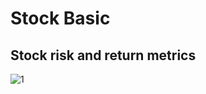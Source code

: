 # Stock Basic

## Stock risk and return metrics
![1](https://user-images.githubusercontent.com/46503526/75561034-4e6f8a80-5a14-11ea-8716-04dcc5adb64b.PNG)
